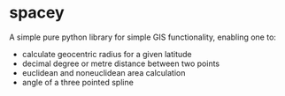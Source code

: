 # spacey

A simple pure python library for simple GIS functionality, enabling one to:

* calculate geocentric radius for a given latitude
* decimal degree or metre distance between two points
* euclidean and noneuclidean area calculation
* angle of a three pointed spline
